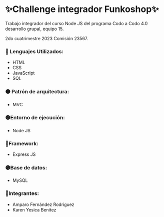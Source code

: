 # ✨Challenge integrador Funkoshop✨

Trabajo integrador del curso Node JS del programa Codo a Codo 4.0 desarrollo grupal, equipo 15.

2do cuatrimestre 2023 Comisión 23567.

### 🔴 Lenguajes Utilizados:

- HTML
- CSS
- JavaScript
- SQL

### 🟠 Patrón de arquitectura:

- MVC

### 🟢Entorno de ejecución:

- Node JS

### 🔵Framework:

- Express JS

### 🟣Base de datos:

- MySQL

### 🔴Integrantes:

- Amparo Fernández Rodriguez
- Karen Yesica Benitez
